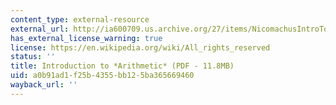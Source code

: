 ```yaml
---
content_type: external-resource
external_url: http://ia600709.us.archive.org/27/items/NicomachusIntroToArithmetic/nicomachus-intro-to-arithmetic_no-ocr.pdf
has_external_license_warning: true
license: https://en.wikipedia.org/wiki/All_rights_reserved
status: ''
title: Introduction to *Arithmetic* (PDF - 11.8MB)
uid: a0b91ad1-f25b-4355-bb12-5ba365669460
wayback_url: ''
---
```


